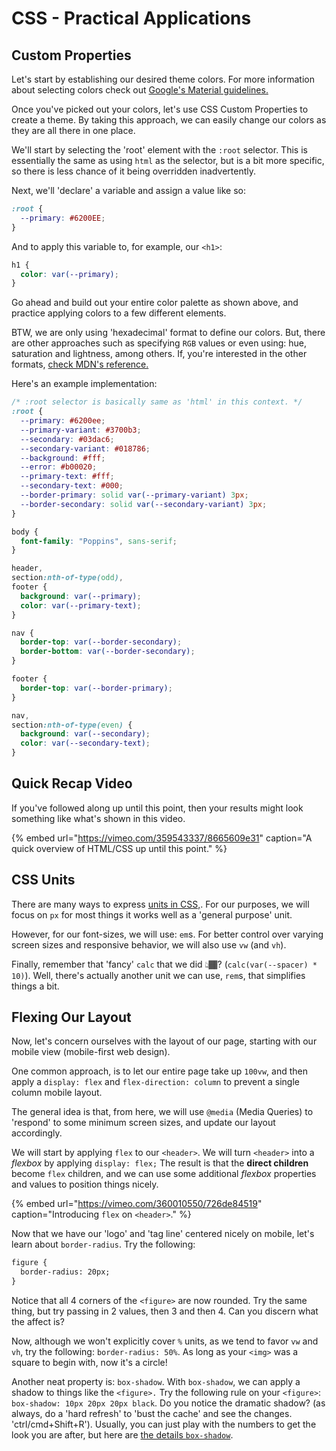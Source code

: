 # CSS - Practical Applications

## Custom Properties

Let's start by establishing our desired theme colors. For more information about selecting colors check out [Google's Material guidelines.](https://material.io/design/color/#color-theme-creation)

Once you've picked out your colors, let's use CSS Custom Properties to create a theme. By taking this approach, we can easily change our colors as they are all there in one place.

We'll start by selecting the 'root' element with the `:root` selector. This is essentially the same as using `html` as the selector, but is a bit more specific, so there is less chance of it being overridden inadvertently.

Next, we'll 'declare' a variable and assign a value like so:

```css
:root {
  --primary: #6200EE;
}
```

And to apply this variable to, for example, our `<h1>`:

```css
h1 {
  color: var(--primary);
}
```

Go ahead and build out your entire color palette as shown above, and practice applying colors to a few different elements.

BTW, we are only using 'hexadecimal' format to define our colors. But, there are other approaches such as specifying `RGB` values or even using: hue, saturation and lightness, among others. If, you're interested in the other formats, [check MDN's reference.](https://developer.mozilla.org/en-US/docs/Web/CSS/color)

Here's an example implementation:

```css
/* :root selector is basically same as 'html' in this context. */
:root {
  --primary: #6200ee;
  --primary-variant: #3700b3;
  --secondary: #03dac6;
  --secondary-variant: #018786;
  --background: #fff;
  --error: #b00020;
  --primary-text: #fff;
  --secondary-text: #000;
  --border-primary: solid var(--primary-variant) 3px;
  --border-secondary: solid var(--secondary-variant) 3px;
}

body {
  font-family: "Poppins", sans-serif;
}

header,
section:nth-of-type(odd),
footer {
  background: var(--primary);
  color: var(--primary-text);
}

nav {
  border-top: var(--border-secondary);
  border-bottom: var(--border-secondary);
}

footer {
  border-top: var(--border-primary);
}

nav,
section:nth-of-type(even) {
  background: var(--secondary);
  color: var(--secondary-text);
}
```

## Quick Recap Video

If you've followed along up until this point, then your results might look something like what's shown in this video.

{% embed url="https://vimeo.com/359543337/8665609e31" caption="A quick overview of HTML/CSS up until this point." %}

## CSS Units

There are many ways to express [units in CSS,](https://syntax.fm/show/107/hasty-treat-css-units). For our purposes, we will focus on `px` for most things it works well as a 'general purpose' unit.

However, for our font-sizes, we will use: `em`s. For better control over varying screen sizes and responsive behavior, we will also use `vw` (and `vh`).

Finally, remember that 'fancy' `calc` that we did 👆🏾? (`calc(var(--spacer) * 10)`). Well, there's actually another unit we can use, `rem`s, that simplifies things a bit.

## Flexing Our Layout

Now, let's concern ourselves with the layout of our page, starting with our mobile view (mobile-first web design).

One common approach, is to let our entire page take up `100vw`, and then apply a `display: flex` and `flex-direction: column` to prevent a single column mobile layout.

The general idea is that, from here, we will use `@media` (Media Queries) to 'respond' to some minimum screen sizes, and update our layout accordingly.

We will start by applying `flex` to our `<header>`. We will turn `<header>` into a _flexbox_ by applying `display: flex;` The result is that the **direct children** become `flex` children, and we can use some additional _flexbox_ properties and values to position things nicely.

{% embed url="https://vimeo.com/360010550/726de84519" caption="Introducing `flex` on `<header>`." %}

Now that we have our 'logo' and 'tag line' centered nicely on mobile, let's learn about `border-radius`. Try the following:

```html
figure {
  border-radius: 20px;
}
```

Notice that all 4 corners of the `<figure>` are now rounded. Try the same thing, but try passing in 2 values, then 3 and then 4. Can you discern what the affect is?

Now, although we won't explicitly cover `%` units, as we tend to favor `vw` and `vh`, try the following: `border-radius: 50%`. As long as your `<img>` was a square to begin with, now it's a circle!

Another neat property is: `box-shadow`. With `box-shadow`, we can apply a shadow to things like the `<figure>.` Try the following rule on your `<figure>`: `box-shadow: 10px 20px 20px black`. Do you notice the dramatic shadow? (as always, do a 'hard refresh' to 'bust the cache' and see the changes. 'ctrl/cmd+Shift+R'). Usually, you can just play with the numbers to get the look you are after, but here are [the details `box-shadow`](https://developer.mozilla.org/en-US/docs/Web/CSS/box-shadow).
